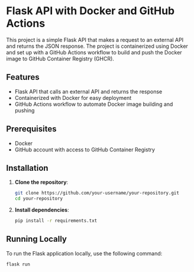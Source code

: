 # Flask API with Docker and GitHub Actions

This project is a simple Flask API that makes a request to an external API and returns the JSON response. The project is containerized using Docker and set up with a GitHub Actions workflow to build and push the Docker image to GitHub Container Registry (GHCR).

## Features

- Flask API that calls an external API and returns the response
- Containerized with Docker for easy deployment
- GitHub Actions workflow to automate Docker image building and pushing

## Prerequisites

- Docker
- GitHub account with access to GitHub Container Registry

## Installation

1. **Clone the repository**:

    ```bash
    git clone https://github.com/your-username/your-repository.git
    cd your-repository
    ```

2. **Install dependencies**:

    ```bash
    pip install -r requirements.txt
    ```

## Running Locally

To run the Flask application locally, use the following command:

```bash
flask run
